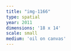 ```yaml
---
title: "img-1166"
type: spatial
year: 2011
dimensions: '18 x 14'
scale: small
medium: 'oil on canvas'
---
```

